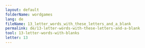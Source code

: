 ```yaml
---
layout: default
folderName: wordgames
lang: de
fileName: 13_letter_words_with_these_letters_and_a_blank
permalink: de/13-letter-words-with-these-letters-and-a-blank
tool: 13-letter-words-with-blanks
letter: 13
---
```

